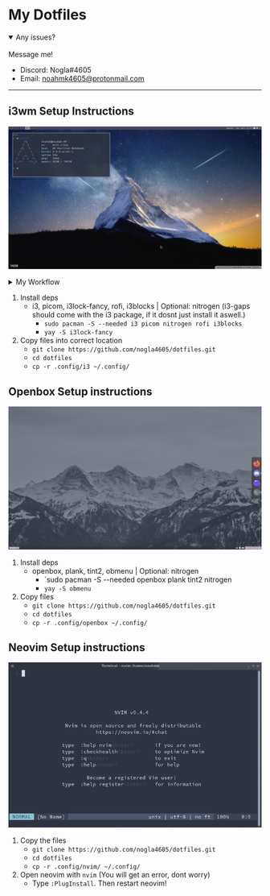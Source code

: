 # My Dotfiles

<details open>
<summary>Any issues?</summary>
<br>
Message me!

- Discord: Nogla#4605
  <br>
- Email: noahmk4605@protonmail.com
</details>

---
## i3wm Setup Instructions
![](/images/i3_rice.png)

<details>
<summary>My Workflow</summary>
WS = workspace<br>
---<br>
WS 1. Browsing<br>
WS 2. Terminals<br>
WS 3. Editing files<br>
WS 4. Anything<br>
WS 5. Anything<br>
WS 6. Nothing (I dont use it)<br>
WS 7. Nothing (I dont use it)<br>
WS 8. Gameing<br>
WS 9. IRC/hexchat<br>
WS 10. Discord<br>
---<br>
<b>Keybindings</b>
<br>
Lock the screen | `mod+shift+x`<br>
</details>

1. Install deps
	- i3, picom, i3lock-fancy, rofi, i3blocks | Optional: nitrogen (i3-gaps should come with the i3 package, if it dosnt just install it aswell.)
		- `sudo pacman -S --needed i3 picom nitrogen rofi i3blocks`
		- `yay -S i3lock-fancy`
2. Copy files into correct location
	- `git clone https://github.com/nogla4605/dotfiles.git`
	- `cd dotfiles`
	- `cp -r .config/i3 ~/.config/`

## Openbox Setup instructions
![](/images/ob.png)

1. Install deps
	 - openbox, plank, tint2, obmenu | Optional: nitrogen
	 	- `sudo pacman -S --needed openbox plank tint2 nitrogen
		- `yay -S obmenu`
2. Copy files
	- `git clone https://github.com/nogla4605/dotfiles.git`
	- `cd dotfiles`
	- `cp -r .config/openbox ~/.config/`

## Neovim Setup instructions
![](/images/nvim.png)

1. Copy the files
	- `git clone https://github.com/nogla4605/dotfiles.git`
	- `cd dotfiles`
	- `cp -r .config/nvim/ ~/.config/`
2. Open neovim with `nvim` (You will get an error, dont worry)
	- Type `:PlugInstall`. Then restart neovim!
